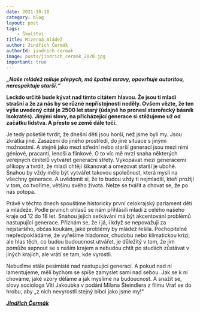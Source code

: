 ```yaml
---
date: 2021-10-18
category: blog
layout: post
tags:
    - Školství
title: Mizerná mládež
author: Jindřich Čermák
authorId: jindrich.cermak
image: posts/jindrich_cermak_2020.jpg
important: true
---
```

***„Naše mládež miluje přepych, má špatné mravy, opovrhuje autoritou, nerespektuje starší.“*** 

**Leckdo určitě bude kývat nad tímto citátem hlavou. Že jsou ti mladí strašní a že za nás by se různé nepřístojnosti neděly. Ovšem vězte, že ten výše uvedený citát je 2500 let starý (údajně ho pronesl starořecký básník Isokratés). Jinými slovy, na přicházející generace si stěžujeme už od začátku lidstva. A přesto se země dále točí.**

Je tedy pošetilé tvrdit, že dnešní děti jsou horší, než jsme byli my. Jsou zkrátka jiné. Zasazeni do jiného prostředí, do jiné situace s jinými možnostmi. A stejně jako mezi střední nebo starší generací jsou mezi nimi géniové, pracanti, lenoši a flinkové. O to víc mě mrzí snaha některých veřejných činitelů vytvářet generační střety. Vykopávat mezi generacemi příkopy a tvrdit, že mladí chtějí šikanovat a omezovat starší je ubohé. Snahou by vždy mělo být vytvářet takovou společnost, která myslí na všechny generace. A uvědomit si, že to budou vždy ti nejmladší, kteří prožijí v tom, co tvoříme, většinu svého života. Nelze se tvářit a chovat se, že po nás potopa.

Právě v těchto dnech spouštíme historicky první celokrajský parlament dětí a mládeže. Podle prvních ohlasů se nám přihlásili mladí z celého našeho kraje od 12 do 18 let. Snahou jejich setkávání má být akcentování problémů nastupující generace. Přiznám se, že i já, i když se nepovažuji za nejstaršího, občas koukám, jaké problémy by mládež řešila. Pochopitelně nepředpokládáme, že vyřešíme hladomor, chudobu nebo klimatickou krizi, ale hlas těch, co budou budoucnost utvářet, je důležitý v tom, že jim pomůže sepnout se s naším krajem a nebudou chtít po studiích zůstávat v jiných krajích, ale vrátí se tam, kde vyrostli.

Nebuďme stále pesimisté nad nastupující generací. A pokud nad ní lamentujeme, měli bychom se spíše zamyslet sami nad sebou. Jak se k ní chováme, jaké vzory děláme a jak myslíme na budoucnost. A snažit se, slovy sociologa Víti Jakoubka v podání Milana Šteindlera z filmu Vrať se do hrobu, aby „z nich nevyrostli stejný blbci jako jsme my!“

***[Jindřich Čermák](https://karlovarsky.pirati.cz/lide/jindrich-cermak/)***
